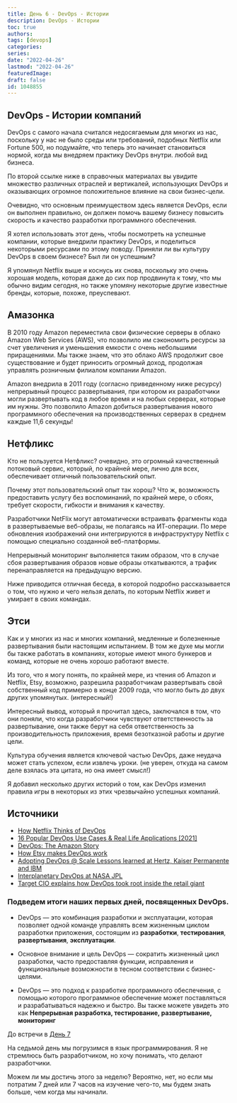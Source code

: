 ```yaml
---
title: День 6 - DevOps - Истории
description: DevOps - Истории
toc: true
authors:
tags: [devops]
categories:
series:
date: "2022-04-26"
lastmod: "2022-04-26"
featuredImage:
draft: false
id: 1048855
---
```


## DevOps - Истории компаний

DevOps с самого начала считался недосягаемым для многих из нас, поскольку у нас не было среды или требований, подобных Netflix или Fortune 500, но подумайте, что теперь это начинает становиться нормой, когда мы внедряем практику DevOps внутри. любой вид бизнеса.

По второй ссылке ниже в справочных материалах вы увидите множество различных отраслей и вертикалей, использующих DevOps и оказывающих огромное положительное влияние на свои бизнес-цели.

Очевидно, что основным преимуществом здесь является DevOps, если он выполнен правильно, он должен помочь вашему бизнесу повысить скорость и качество разработки программного обеспечения.

Я хотел использовать этот день, чтобы посмотреть на успешные компании, которые внедрили практику DevOps, и поделиться некоторыми ресурсами по этому поводу. Приняли ли вы культуру DevOps в своем бизнесе? Был ли он успешным?

Я упомянул Netflix выше и коснусь их снова, поскольку это очень хорошая модель, которая даже до сих пор продвинута к тому, что мы обычно видим сегодня, но также упомяну некоторые другие известные бренды, которые, похоже, преуспевают.

## Амазонка
В 2010 году Amazon переместила свои физические серверы в облако Amazon Web Services (AWS), что позволило им сэкономить ресурсы за счет увеличения и уменьшения емкости с очень небольшими приращениями. Мы также знаем, что это облако AWS продолжит свое существование и будет приносить огромный доход, продолжая управлять розничным филиалом компании Amazon.

Amazon внедрила в 2011 году (согласно приведенному ниже ресурсу) непрерывный процесс развертывания, при котором их разработчики могли развертывать код в любое время и на любых серверах, которые им нужны. Это позволило Amazon добиться развертывания нового программного обеспечения на производственных серверах в среднем каждые 11,6 секунды!

## Нетфликс
Кто не пользуется Нетфликс? очевидно, это огромный качественный потоковый сервис, который, по крайней мере, лично для всех, обеспечивает отличный пользовательский опыт.

Почему этот пользовательский опыт так хорош? Что ж, возможность предоставить услугу без воспоминаний, по крайней мере, о сбоях, требует скорости, гибкости и внимания к качеству.

Разработчики NetFlix могут автоматически встраивать фрагменты кода в развертываемые веб-образы, не полагаясь на ИТ-операции. По мере обновления изображений они интегрируются в инфраструктуру Netflix с помощью специально созданной веб-платформы.

Непрерывный мониторинг выполняется таким образом, что в случае сбоя развертывания образов новые образы откатываются, а трафик перенаправляется на предыдущую версию.

Ниже приводится отличная беседа, в которой подробно рассказывается о том, что нужно и чего нельзя делать, по которым Netflix живет и умирает в своих командах.

## Этси
Как и у многих из нас и многих компаний, медленные и болезненные развертывания были настоящим испытанием. В том же духе мы могли бы также работать в компаниях, которые имеют много бункеров и команд, которые не очень хорошо работают вместе.

Из того, что я могу понять, по крайней мере, из чтения об Amazon и Netflix, Etsy, возможно, разрешила разработчикам развертывать свой собственный код примерно в конце 2009 года, что могло быть до двух других упомянутых. (интересный!)

Интересный вывод, который я прочитал здесь, заключался в том, что они поняли, что когда разработчики чувствуют ответственность за развертывание, они также берут на себя ответственность за производительность приложения, время безотказной работы и другие цели.

Культура обучения является ключевой частью DevOps, даже неудача может стать успехом, если извлечь уроки. (не уверен, откуда на самом деле взялась эта цитата, но она имеет смысл!)

Я добавил несколько других историй о том, как DevOps изменил правила игры в некоторых из этих чрезвычайно успешных компаний.


## Источники 

- [How Netflix Thinks of DevOps](https://www.youtube.com/watch?v=UTKIT6STSVM)
- [16 Popular DevOps Use Cases & Real Life Applications [2021]](https://www.upgrad.com/blog/devops-use-cases-applications/)
- [DevOps: The Amazon Story](https://www.youtube.com/watch?v=ZzLa0YEbGIY)
- [How Etsy makes DevOps work](https://www.networkworld.com/article/2886672/how-etsy-makes-devops-work.html)
- [Adopting DevOps @ Scale Lessons learned at Hertz, Kaiser Permanente and lBM](https://www.youtube.com/watch?v=gm18-gcgXRY)
- [Interplanetary DevOps at NASA JPL](https://www.usenix.org/conference/lisa16/technical-sessions/presentation/isla)
- [Target CIO explains how DevOps took root inside the retail giant](https://enterprisersproject.com/article/2017/1/target-cio-explains-how-devops-took-root-inside-retail-giant)

### Подведем итоги наших первых дней, посвященных DevOps.

- DevOps — это комбинация разработки и эксплуатации, которая позволяет одной команде управлять всем жизненным циклом разработки приложения, состоящим из **разработки**, **тестирования**, **развертывания**, **эксплуатации**.

- Основное внимание и цель DevOps — сократить жизненный цикл разработки, часто предоставляя функции, исправления и функциональные возможности в тесном соответствии с бизнес-целями.

- DevOps — это подход к разработке программного обеспечения, с помощью которого программное обеспечение может поставляться и разрабатываться надежно и быстро. Вы также можете увидеть это как **Непрерывная разработка, тестирование, развертывание, мониторинг**

До встречи в [День 7](../day07)

На седьмой день мы погрузимся в язык программирования. Я не стремлюсь быть разработчиком, но хочу понимать, что делают разработчики.

Можем ли мы достичь этого за неделю? Вероятно, нет, но если мы потратим 7 дней или 7 часов на изучение чего-то, мы будем знать больше, чем когда мы начинали.